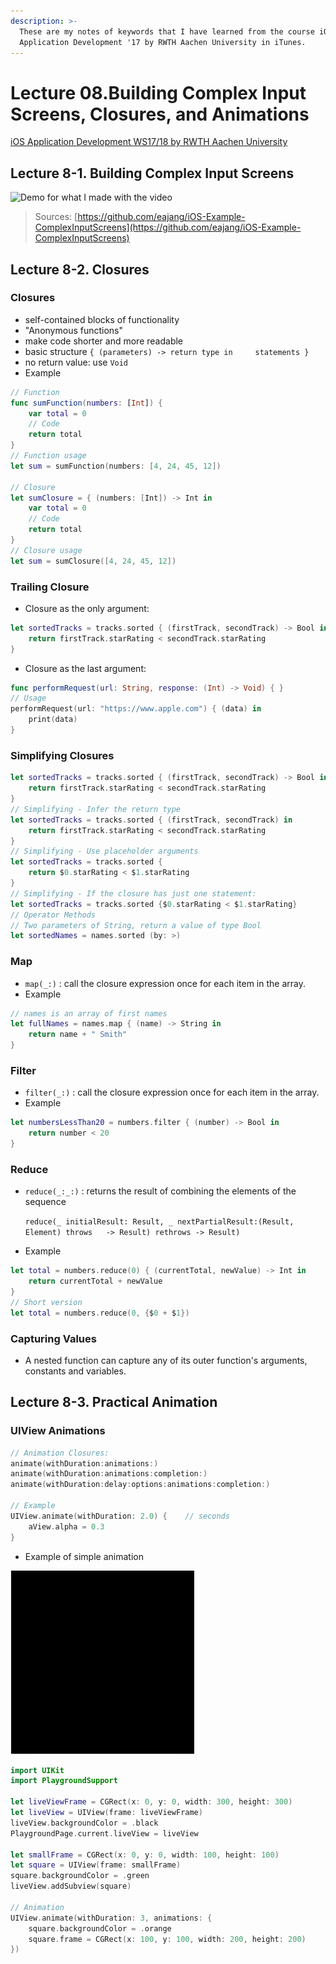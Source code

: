 ```yaml
---
description: >-
  These are my notes of keywords that I have learned from the course iOS
  Application Development '17 by RWTH Aachen University in iTunes.
---
```


# Lecture 08.Building Complex Input Screens, Closures, and Animations

 [iOS Application Development WS17/18 by RWTH Aachen University](https://itunes.apple.com/jm/course/ios-application-development-ws17-18/id1288558355)​

## Lecture 8-1. Building Complex Input Screens

![Demo for what I made with the video](../../.gitbook/assets/screencast-2019-09-17-17-14-13.gif)

> Sources: [https://github.com/eajang/iOS-Example-ComplexInputScreens](https://github.com/eajang/iOS-Example-ComplexInputScreens)

## Lecture 8-2. Closures

### Closures

* self-contained blocks of functionality
* "Anonymous functions"
* make code shorter and more readable
* basic structure `{ (parameters) -> return type in     statements }`
* no return value: use `Void`
* Example

```swift
// Function
func sumFunction(numbers: [Int]) {
    var total = 0
    // Code
    return total
}
// Function usage
let sum = sumFunction(numbers: [4, 24, 45, 12])

// Closure
let sumClosure = { (numbers: [Int]) -> Int in
    var total = 0
    // Code
    return total
}
// Closure usage
let sum = sumClosure([4, 24, 45, 12])
```

### Trailing Closure

* Closure as the only argument:

```swift
let sortedTracks = tracks.sorted { (firstTrack, secondTrack) -> Bool in
    return firstTrack.starRating < secondTrack.starRating
}
```

* Closure as the last argument:

```swift
func performRequest(url: String, response: (Int) -> Void) { }
// Usage
performRequest(url: "https://www.apple.com") { (data) in
    print(data)
}
```

### Simplifying Closures

```swift
let sortedTracks = tracks.sorted { (firstTrack, secondTrack) -> Bool in
    return firstTrack.starRating < secondTrack.starRating
}
// Simplifying - Infer the return type
let sortedTracks = tracks.sorted { (firstTrack, secondTrack) in
    return firstTrack.starRating < secondTrack.starRating
}
// Simplifying - Use placeholder arguments
let sortedTracks = tracks.sorted {
    return $0.starRating < $1.starRating
}
// Simplifying - If the closure has just one statement:
let sortedTracks = tracks.sorted {$0.starRating < $1.starRating}
// Operator Methods
// Two parameters of String, return a value of type Bool
let sortedNames = names.sorted (by: >)
```

### Map

* `map(_:)`  : call the closure expression once for each item in the array.
* Example

```swift
// names is an array of first names
let fullNames = names.map { (name) -> String in
    return name + " Smith"
}
```

### Filter

* `filter(_:)` : call the closure expression once for each item in the array.
* Example

```swift
let numbersLessThan20 = numbers.filter { (number) -> Bool in
    return number < 20
}
```

### Reduce

* `reduce(_:_:)` : returns the result of combining the elements of the sequence

  `reduce(_ initialResult: Result, _ nextPartialResult:(Result, Element) throws  
  -> Result) rethrows -> Result)`

* Example

```swift
let total = numbers.reduce(0) { (currentTotal, newValue) -> Int in
    return currentTotal + newValue
}
// Short version
let total = numbers.reduce(0, {$0 + $1})
```

###  Capturing Values

* A nested function can capture any of its outer function's arguments, constants and variables.

## Lecture 8-3. Practical Animation

### UIView Animations 

```swift
// Animation Closures:
animate(withDuration:animations:)
animate(withDuration:animations:completion:)
animate(withDuration:delay:options:animations:completion:)

// Example 
UIView.animate(withDuration: 2.0) {    // seconds
    aView.alpha = 0.3
}
```

* Example of simple animation

![Simple animation](../../.gitbook/assets/simpleanimationdemo.gif)

```swift
import UIKit
import PlaygroundSupport

let liveViewFrame = CGRect(x: 0, y: 0, width: 300, height: 300)
let liveView = UIView(frame: liveViewFrame)
liveView.backgroundColor = .black
PlaygroundPage.current.liveView = liveView

let smallFrame = CGRect(x: 0, y: 0, width: 100, height: 100)
let square = UIView(frame: smallFrame)
square.backgroundColor = .green
liveView.addSubview(square)

// Animation
UIView.animate(withDuration: 3, animations: {
    square.backgroundColor = .orange
    square.frame = CGRect(x: 100, y: 100, width: 200, height: 200)
})
```

